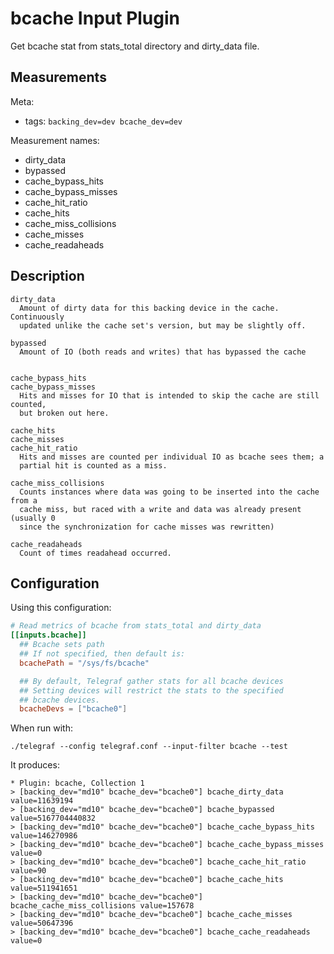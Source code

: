 # bcache Input Plugin

Get bcache stat from stats_total directory and dirty_data file.

## Measurements

Meta:

- tags: `backing_dev=dev bcache_dev=dev`

Measurement names:

- dirty_data
- bypassed
- cache_bypass_hits
- cache_bypass_misses
- cache_hit_ratio
- cache_hits
- cache_miss_collisions
- cache_misses
- cache_readaheads

## Description

```text
dirty_data
  Amount of dirty data for this backing device in the cache. Continuously
  updated unlike the cache set's version, but may be slightly off.

bypassed
  Amount of IO (both reads and writes) that has bypassed the cache


cache_bypass_hits
cache_bypass_misses
  Hits and misses for IO that is intended to skip the cache are still counted,
  but broken out here.

cache_hits
cache_misses
cache_hit_ratio
  Hits and misses are counted per individual IO as bcache sees them; a
  partial hit is counted as a miss.

cache_miss_collisions
  Counts instances where data was going to be inserted into the cache from a
  cache miss, but raced with a write and data was already present (usually 0
  since the synchronization for cache misses was rewritten)

cache_readaheads
  Count of times readahead occurred.
```

## Configuration

Using this configuration:

```toml
# Read metrics of bcache from stats_total and dirty_data
[[inputs.bcache]]
  ## Bcache sets path
  ## If not specified, then default is:
  bcachePath = "/sys/fs/bcache"

  ## By default, Telegraf gather stats for all bcache devices
  ## Setting devices will restrict the stats to the specified
  ## bcache devices.
  bcacheDevs = ["bcache0"]
```

When run with:

```shell
./telegraf --config telegraf.conf --input-filter bcache --test
```

It produces:

```shell
* Plugin: bcache, Collection 1
> [backing_dev="md10" bcache_dev="bcache0"] bcache_dirty_data value=11639194
> [backing_dev="md10" bcache_dev="bcache0"] bcache_bypassed value=5167704440832
> [backing_dev="md10" bcache_dev="bcache0"] bcache_cache_bypass_hits value=146270986
> [backing_dev="md10" bcache_dev="bcache0"] bcache_cache_bypass_misses value=0
> [backing_dev="md10" bcache_dev="bcache0"] bcache_cache_hit_ratio value=90
> [backing_dev="md10" bcache_dev="bcache0"] bcache_cache_hits value=511941651
> [backing_dev="md10" bcache_dev="bcache0"] bcache_cache_miss_collisions value=157678
> [backing_dev="md10" bcache_dev="bcache0"] bcache_cache_misses value=50647396
> [backing_dev="md10" bcache_dev="bcache0"] bcache_cache_readaheads value=0
```
